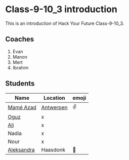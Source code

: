 # Class-9-10_3 introduction

This is an introduction of Hack Your Future Class-9-10_3.

## Coaches  

1. Evan
2. Manon
3. Mert
4. Ibrahim

## Students  

  Name       | Location   | emoji
 -----------|------------| ------
 [Mamé Azad](./mame.md)  |[Antwerpen](https://en.wikipedia.org/wiki/Antwerp) |:v:
 [Oguz](https://github.com/oguzkarademir/class910-group3/blob/master/README.md)       | x          |
 [Ali](https://github.com/ali1996-sy/Class9-10_Group_3/blob/master/README.md)        | x          |
 Nadia      | x          |
 Nour       | x          |
 [Aleksandra](https://github.com/aleks2407/Info-about-me/blob/master/alex.md)| Haasdonk          | :raising_hand:
